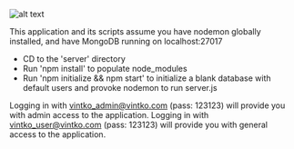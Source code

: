 ![alt text](https://www.vintko.com/img/vintko_logo.9b6e233f.png)

This application and its scripts assume you have nodemon globally installed, and have MongoDB running on localhost:27017

- CD to the 'server' directory
- Run 'npm install' to populate node_modules
- Run 'npm initialize && npm start' to initialize a blank database with default users and provoke nodemon to run server.js

Logging in with vintko_admin@vintko.com (pass: 123123) will provide you with admin access to the application.
Logging in with vintko_user@vintko.com (pass: 123123) will provide you with general access to the application.

